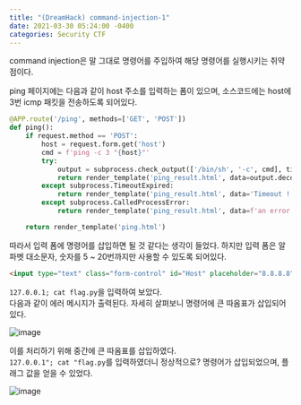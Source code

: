 ```yaml
---
title: "(DreamHack) command-injection-1"
date: 2021-03-30 05:24:00 -0400
categories: Security CTF
---
```


command injection은 말 그대로 명령어를 주입하여 해당 명령어를 실행시키는 취약점이다.

ping 페이지에는 다음과 같이 host 주소를 입력하는 폼이 있으며, 소스코드에는 host에 3번 icmp 패킷을 전송하도록 되어있다.

``` python
@APP.route('/ping', methods=['GET', 'POST'])
def ping():
    if request.method == 'POST':
        host = request.form.get('host')
        cmd = f'ping -c 3 "{host}"'
        try:
            output = subprocess.check_output(['/bin/sh', '-c', cmd], timeout=5)
            return render_template('ping_result.html', data=output.decode('utf-8'))
        except subprocess.TimeoutExpired:
            return render_template('ping_result.html', data='Timeout !')
        except subprocess.CalledProcessError:
            return render_template('ping_result.html', data=f'an error occurred while executing the command. -> {cmd}')

    return render_template('ping.html')
```

따라서 입력 폼에 명령어를 삽입하면 될 것 같다는 생각이 들었다. 하지만 입력 폼은 알파벳 대소문자, 숫자를 5 ~ 20번까지만 사용할 수 있도록 되어있다.

```html
<input type="text" class="form-control" id="Host" placeholder="8.8.8.8" name="host" pattern="[A-Za-z0-9.]{5,20}" required>
```

`127.0.0.1; cat flag.py`을 입력하여 보았다.\
다음과 같이 에러 메시지가 출력된다. 자세히 살펴보니 명령어에 큰 따옴표가 삽입되어 있다. 

![image](https://user-images.githubusercontent.com/24788751/112983371-93766b00-9198-11eb-8617-18bfa7932aed.png)

이를 처리하기 위해 중간에 큰 따옴표를 삽입하였다.\
`127.0.0.1"; cat "flag.py`를 입력하였더니 정상적으로? 명령어가 삽입되었으며, 플래그 값을 얻을 수 있었다.


![image](https://user-images.githubusercontent.com/24788751/112982615-a3417f80-9197-11eb-9e4e-146df2ac6bb1.png)

